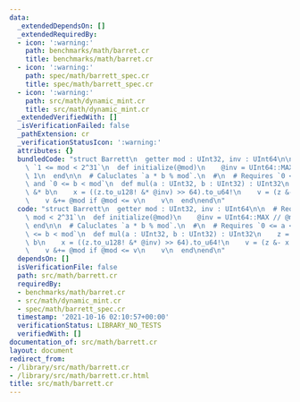 ```yaml
---
data:
  _extendedDependsOn: []
  _extendedRequiredBy:
  - icon: ':warning:'
    path: benchmarks/math/barret.cr
    title: benchmarks/math/barret.cr
  - icon: ':warning:'
    path: spec/math/barrett_spec.cr
    title: spec/math/barrett_spec.cr
  - icon: ':warning:'
    path: src/math/dynamic_mint.cr
    title: src/math/dynamic_mint.cr
  _extendedVerifiedWith: []
  _isVerificationFailed: false
  _pathExtension: cr
  _verificationStatusIcon: ':warning:'
  attributes: {}
  bundledCode: "struct Barrett\n  getter mod : UInt32, inv : UInt64\n\n  # Requires\
    \ `1 <= mod < 2^31`\n  def initialize(@mod)\n    @inv = UInt64::MAX // @mod &+\
    \ 1\n  end\n\n  # Caluclates `a * b % mod`.\n  #\n  # Requires `0 <= a < mod`\
    \ and `0 <= b < mod`\n  def mul(a : UInt32, b : UInt32) : UInt32\n    z = a.to_u64!\
    \ &* b\n    x = ((z.to_u128! &* @inv) >> 64).to_u64!\n    v = (z &- x &* @mod).to_u32!\n\
    \    v &+= @mod if @mod <= v\n    v\n  end\nend\n"
  code: "struct Barrett\n  getter mod : UInt32, inv : UInt64\n\n  # Requires `1 <=\
    \ mod < 2^31`\n  def initialize(@mod)\n    @inv = UInt64::MAX // @mod &+ 1\n \
    \ end\n\n  # Caluclates `a * b % mod`.\n  #\n  # Requires `0 <= a < mod` and `0\
    \ <= b < mod`\n  def mul(a : UInt32, b : UInt32) : UInt32\n    z = a.to_u64! &*\
    \ b\n    x = ((z.to_u128! &* @inv) >> 64).to_u64!\n    v = (z &- x &* @mod).to_u32!\n\
    \    v &+= @mod if @mod <= v\n    v\n  end\nend\n"
  dependsOn: []
  isVerificationFile: false
  path: src/math/barrett.cr
  requiredBy:
  - benchmarks/math/barret.cr
  - src/math/dynamic_mint.cr
  - spec/math/barrett_spec.cr
  timestamp: '2021-10-16 02:10:57+00:00'
  verificationStatus: LIBRARY_NO_TESTS
  verifiedWith: []
documentation_of: src/math/barrett.cr
layout: document
redirect_from:
- /library/src/math/barrett.cr
- /library/src/math/barrett.cr.html
title: src/math/barrett.cr
---
```

